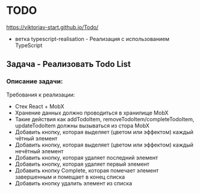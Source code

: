# TODO
<https://viktoriav-start.github.io/Todo/>

- ветка typescript-realisation - Реализация с использованием TypeScript

## Задача - Реализовать Todo List

### Описание задачи:

Требования к реализации:
- Стек React + MobX
- Хранение данных должно проводиться в хранилище MobX
- Такие действия как addTodoItem, removeTodoItem/completeTodoItem, updateTodoItem должны вызываться из стора MobX
- Добавить кнопку, которая выделяет (цветом или эффектом) каждый чётный элемент
- Добавить кнопку, которая выделяет (цветом или эффектом) каждый нечётный элемент
- Добавить кнопку, которая удаляет последний элемент
- Добавить кнопку, которая удаляет первый элемент
- Добавить кнопку Complete, которая помечает элемент завершенным и помещает в конец
списка
- Добавить кнопку удалить элемент из списка

